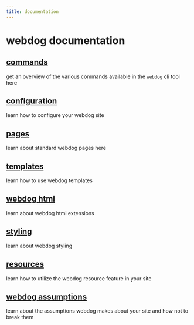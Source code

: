 ```yaml
---
title: documentation
---
```


# webdog documentation

## <a href="commands">commands</a>

get an overview of the various commands available in the `webdog` cli tool here

## <a href="config">configuration</a>

learn how to configure your webdog site

## <a href="pages">pages</a>

learn about standard webdog pages here

## <a href="templates">templates</a>

learn how to use webdog templates

## <a href="webdog-html">webdog html</a>

learn about webdog html extensions

## <a href="styling">styling</a>

learn about webdog styling

## <a href="resources">resources</a>

learn how to utilize the webdog resource feature in your site

## <a href="wd-assumptions">webdog assumptions</a>

learn about the assumptions webdog makes about your site and how not to break them
